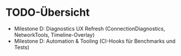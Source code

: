 # TODO-Übersicht
- Milestone D: Diagnostics UX Refresh (ConnectionDiagnostics, NetworkTools, Timeline-Overlay)
- Milestone D: Automation & Tooling (CI-Hooks für Benchmarks und Tests)
